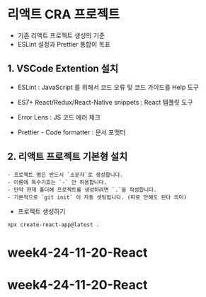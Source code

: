 <!-- 11월 20일(수) 오전 React 수업 -->

# 리액트 CRA 프로젝트

- 기존 리액트 프로젝트 생성의 기준
- ESLint 설정과 Prettier 통합이 목표

## 1. VSCode Extention 설치

- ESLint
  : JavaScript 를 위해서 코드 오류 및 코드 가이드를 Help 도구

- ES7+ React/Redux/React-Native snippets
  : React 템플릿 도구

- Error Lens
  : JS 코드 에러 체크

- Prettier - Code formatter
  : 문서 포맷터

## 2. 리액트 프로젝트 기본형 설치

```
- 프로젝트 명은 반드시 `소문자`로 생성합니다.
- 이름에 특수기호는 `-` 만 허용합니다.
- 만약 현재 폴더에 프로젝트를 생성하려면 `.`을 작성합니다.
- 기본적으로 `git init` 이 자동 셋팅됩니다. (따로 안해도 된다 의미)
```

- 프로젝트 생성하기

```
npx create-react-app@latest .

```
# week4-24-11-20-React
# week4-24-11-20-React
